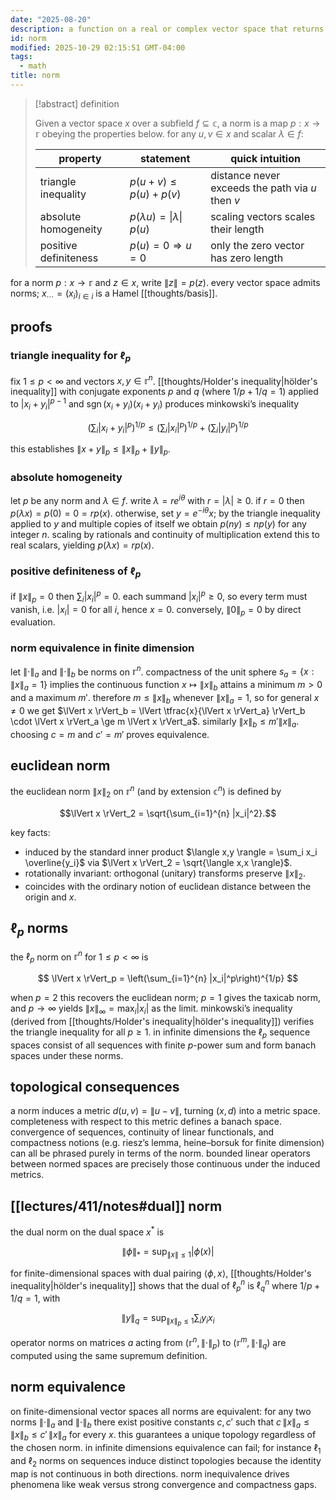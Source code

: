 ```yaml
---
date: "2025-08-20"
description: a function on a real or complex vector space that returns non-negative reals while satisfying the standard axioms.
id: norm
modified: 2025-10-29 02:15:51 GMT-04:00
tags:
  - math
title: norm
---
```


> [!abstract] definition
>
> Given a vector space $x$ over a subfield $f \subseteq \mathbb{c}$, a norm is a map $p : x \to \mathbb{r}$ obeying the properties below. for any $u,v \in x$ and scalar $\lambda \in f$:
>
> | property              | statement                          | quick intuition                                  |
> | --------------------- | ---------------------------------- | ------------------------------------------------ |
> | triangle inequality   | $p(u+v) \le p(u) + p(v)$           | distance never exceeds the path via $u$ then $v$ |
> | absolute homogeneity  | $p(\lambda u) = \|\lambda\|\,p(u)$ | scaling vectors scales their length              |
> | positive definiteness | $p(u) = 0 \Rightarrow u = 0$       | only the zero vector has zero length             |

for a norm $p : x \to \mathbb{r}$ and $z \in x$, write $\lVert z \rVert = p(z)$. every vector space admits norms; $x_{\cdots} = (x_i)_{i \in i}$ is a Hamel [[thoughts/basis]].

## proofs

### triangle inequality for $\ell_p$

fix $1 \le p < \infty$ and vectors $x,y \in \mathbb{r}^n$. [[thoughts/Holder's inequality|hölder's inequality]] with conjugate exponents $p$ and $q$ (where $1/p + 1/q = 1$) applied to $|x_i + y_i|^{p-1}$ and $\operatorname{sgn}(x_i + y_i)(x_i + y_i)$ produces minkowski’s inequality

$$
\left(\sum_i |x_i + y_i|^p\right)^{1/p} \le \left(\sum_i |x_i|^p\right)^{1/p} + \left(\sum_i |y_i|^p\right)^{1/p}
$$

this establishes $\lVert x + y \rVert_p \le \lVert x \rVert_p + \lVert y \rVert_p$.

### absolute homogeneity

let $p$ be any norm and $\lambda \in f$. write $\lambda = r e^{i\theta}$ with $r = |\lambda| \ge 0$. if $r = 0$ then $p(\lambda x) = p(0) = 0 = r p(x)$. otherwise, set $y = e^{-i\theta} x$; by the triangle inequality applied to $y$ and multiple copies of itself we obtain $p(n y) \le n p(y)$ for any integer $n$. scaling by rationals and continuity of multiplication extend this to real scalars, yielding $p(\lambda x) = r p(x)$.

### positive definiteness of $\ell_p$

if $\lVert x \rVert_p = 0$ then $\sum_i |x_i|^p = 0$. each summand $|x_i|^p \ge 0$, so every term must vanish, i.e. $|x_i| = 0$ for all $i$, hence $x = 0$. conversely, $\lVert 0 \rVert_p = 0$ by direct evaluation.

### norm equivalence in finite dimension

let $\lVert \cdot \rVert_a$ and $\lVert \cdot \rVert_b$ be norms on $\mathbb{r}^n$. compactness of the unit sphere $s_a = \{x : \lVert x \rVert_a = 1\}$ implies the continuous function $x \mapsto \lVert x \rVert_b$ attains a minimum $m > 0$ and a maximum $m'$. therefore $m \le \lVert x \rVert_b$ whenever $\lVert x \rVert_a = 1$, so for general $x \neq 0$ we get $\lVert x \rVert_b = \lVert \tfrac{x}{\lVert x \rVert_a} \rVert_b \cdot \lVert x \rVert_a \ge m \lVert x \rVert_a$. similarly $\lVert x \rVert_b \le m' \lVert x \rVert_a$. choosing $c = m$ and $c' = m'$ proves equivalence.

## euclidean norm

the euclidean norm $\lVert x \rVert_2$ on $\mathbb{r}^n$ (and by extension $\mathbb{c}^n$) is defined by

$$\lVert x \rVert_2 = \sqrt{\sum_{i=1}^{n} |x_i|^2}.$$

key facts:

- induced by the standard inner product $\langle x,y \rangle = \sum_i x_i \overline{y_i}$ via $\lVert x \rVert_2 = \sqrt{\langle x,x \rangle}$.
- rotationally invariant: orthogonal (unitary) transforms preserve $\lVert x \rVert_2$.
- coincides with the ordinary notion of euclidean distance between the origin and $x$.

## $\ell_p$ norms

the $\ell_p$ norm on $\mathbb{r}^n$ for $1 \le p < \infty$ is

$$
\lVert x \rVert_p = \left(\sum_{i=1}^{n} |x_i|^p\right)^{1/p}
$$

when $p=2$ this recovers the euclidean norm; $p=1$ gives the taxicab norm, and $p \to \infty$ yields $\lVert x \rVert_\infty = \max_i |x_i|$ as the limit. minkowski’s inequality (derived from [[thoughts/Holder's inequality|hölder's inequality]]) verifies the triangle inequality for all $p \ge 1$. in infinite dimensions the $\ell_p$ sequence spaces consist of all sequences with finite $p$-power sum and form banach spaces under these norms.

## topological consequences

a norm induces a metric $d(u,v) = \lVert u - v \rVert$, turning $(x,d)$ into a metric space. completeness with respect to this metric defines a banach space. convergence of sequences, continuity of linear functionals, and compactness notions (e.g. riesz’s lemma, heine–borsuk for finite dimension) can all be phrased purely in terms of the norm. bounded linear operators between normed spaces are precisely those continuous under the induced metrics.

## [[lectures/411/notes#dual]] norm

the dual norm on the dual space $x^*$ is

$$
\lVert \phi \rVert_* = \sup_{\lVert x \rVert \le 1} |\phi(x)|
$$

for finite-dimensional spaces with dual pairing $\langle \phi, x \rangle$, [[thoughts/Holder's inequality|hölder's inequality]] shows that the dual of $\ell_p^n$ is $\ell_q^n$ where $1/p + 1/q = 1$, with

$$
\lVert y \rVert_q = \sup_{\lVert x \rVert_p \le 1} \sum_i y_i x_i
$$

operator norms on matrices $a$ acting from $(\mathbb{r}^n, \lVert \cdot \rVert_p)$ to $(\mathbb{r}^m, \lVert \cdot \rVert_q)$ are computed using the same supremum definition.

## norm equivalence

on finite-dimensional vector spaces all norms are equivalent: for any two norms $\lVert \cdot \rVert_a$ and $\lVert \cdot \rVert_b$ there exist positive constants $c,c'$ such that $c\,\lVert x \rVert_a \le \lVert x \rVert_b \le c'\,\lVert x \rVert_a$ for every $x$. this guarantees a unique topology regardless of the chosen norm. in infinite dimensions equivalence can fail; for instance $\ell_1$ and $\ell_2$ norms on sequences induce distinct topologies because the identity map is not continuous in both directions. norm inequivalence drives phenomena like weak versus strong convergence and compactness gaps.
